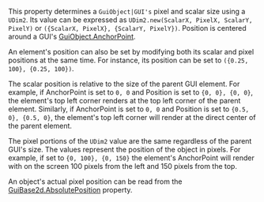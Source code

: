 This property determines a `GuiObject|GUI's` pixel and scalar size using a `UDim2`. Its value can be expressed as `UDim2.new(ScalarX, PixelX, ScalarY, PixelY)` or `({ScalarX, PixelX}, {ScalarY, PixelY})`. Position is centered around a GUI's [GuiObject.AnchorPoint](https://developer.roblox.com/en-us/api-reference/property/GuiObject/AnchorPoint).

An element's position can also be set by modifying both its scalar and pixel positions at the same time. For instance, its position can be set to `({0.25, 100}, {0.25, 100})`.

The scalar position is relative to the size of the parent GUI element. For example, if AnchorPoint is set to `0, 0` and Position is set to `{0, 0}, {0, 0}`, the element's top left corner renders at the top left corner of the parent element. Similarly, if AnchorPoint is set to `0, 0` and Position is set to `{0.5, 0}, {0.5, 0}`, the element's top left corner will render at the direct center of the parent element.

The pixel portions of the `UDim2` value are the same regardless of the parent GUI's size. The values represent the position of the object in pixels. For example, if set to `{0, 100}, {0, 150}` the element's AnchorPoint will render with on the screen 100 pixels from the left and 150 pixels from the top.

An object's actual pixel position can be read from the [GuiBase2d.AbsolutePosition](https://developer.roblox.com/en-us/api-reference/property/GuiBase2d/AbsolutePosition) property.